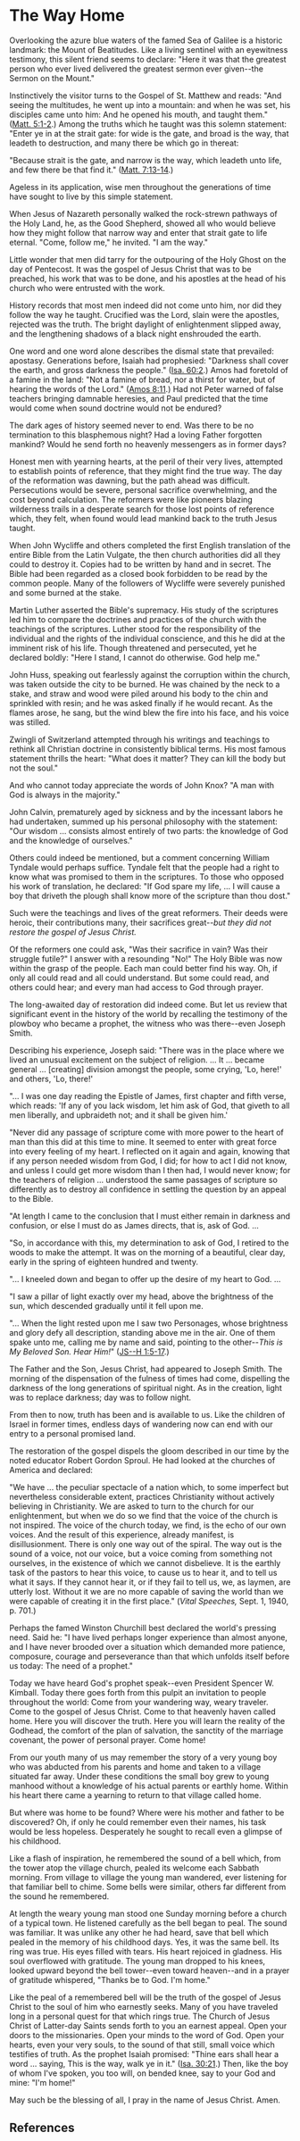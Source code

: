 # The Way Home

Overlooking the azure blue waters of the famed Sea of Galilee is a historic
landmark: the Mount of Beatitudes. Like a living sentinel with an eyewitness
testimony, this silent friend seems to declare: "Here it was that the greatest
person who ever lived delivered the greatest sermon ever given--the Sermon on
the Mount."

Instinctively the visitor turns to the Gospel of St. Matthew and reads: "And
seeing the multitudes, he went up into a mountain: and when he was set, his
disciples came unto him: And he opened his mouth, and taught them." ([Matt.
5:1-2](/scriptures/nt/matt/5.1-2?lang=eng#0).) Among the truths which he
taught was this solemn statement: "Enter ye in at the strait gate: for wide is
the gate, and broad is the way, that leadeth to destruction, and many there be
which go in thereat:

"Because strait is the gate, and narrow is the way, which leadeth unto life,
and few there be that find it." ([Matt.
7:13-14](/scriptures/nt/matt/7.13-14?lang=eng#12).)

Ageless in its application, wise men throughout the generations of time have
sought to live by this simple statement.

When Jesus of Nazareth personally walked the rock-strewn pathways of the Holy
Land, he, as the Good Shepherd, showed all who would believe how they might
follow that narrow way and enter that strait gate to life eternal. "Come,
follow me," he invited. "I am the way."

Little wonder that men did tarry for the outpouring of the Holy Ghost on the
day of Pentecost. It was the gospel of Jesus Christ that was to be preached,
his work that was to be done, and his apostles at the head of his church who
were entrusted with the work.

History records that most men indeed did not come unto him, nor did they
follow the way he taught. Crucified was the Lord, slain were the apostles,
rejected was the truth. The bright daylight of enlightenment slipped away, and
the lengthening shadows of a black night enshrouded the earth.

One word and one word alone describes the dismal state that prevailed:
apostasy. Generations before, Isaiah had prophesied: "Darkness shall cover the
earth, and gross darkness the people." ([Isa.
60:2](/scriptures/ot/isa/60.2?lang=eng#1).) Amos had foretold of a famine in
the land: "Not a famine of bread, nor a thirst for water, but of hearing the
words of the Lord." ([Amos 8:11](/scriptures/ot/amos/8.11?lang=eng#10).) Had
not Peter warned of false teachers bringing damnable heresies, and Paul
predicted that the time would come when sound doctrine would not be endured?

The dark ages of history seemed never to end. Was there to be no termination
to this blasphemous night? Had a loving Father forgotten mankind? Would he
send forth no heavenly messengers as in former days?

Honest men with yearning hearts, at the peril of their very lives, attempted
to establish points of reference, that they might find the true way. The day
of the reformation was dawning, but the path ahead was difficult. Persecutions
would be severe, personal sacrifice overwhelming, and the cost beyond
calculation. The reformers were like pioneers blazing wilderness trails in a
desperate search for those lost points of reference which, they felt, when
found would lead mankind back to the truth Jesus taught.

When John Wycliffe and others completed the first English translation of the
entire Bible from the Latin Vulgate, the then church authorities did all they
could to destroy it. Copies had to be written by hand and in secret. The Bible
had been regarded as a closed book forbidden to be read by the common people.
Many of the followers of Wycliffe were severely punished and some burned at
the stake.

Martin Luther asserted the Bible's supremacy. His study of the scriptures led
him to compare the doctrines and practices of the church with the teachings of
the scriptures. Luther stood for the responsibility of the individual and the
rights of the individual conscience, and this he did at the imminent risk of
his life. Though threatened and persecuted, yet he declared boldly: "Here I
stand, I cannot do otherwise. God help me."

John Huss, speaking out fearlessly against the corruption within the church,
was taken outside the city to be burned. He was chained by the neck to a
stake, and straw and wood were piled around his body to the chin and sprinkled
with resin; and he was asked finally if he would recant. As the flames arose,
he sang, but the wind blew the fire into his face, and his voice was stilled.

Zwingli of Switzerland attempted through his writings and teachings to rethink
all Christian doctrine in consistently biblical terms. His most famous
statement thrills the heart: "What does it matter? They can kill the body but
not the soul."

And who cannot today appreciate the words of John Knox? "A man with God is
always in the majority."

John Calvin, prematurely aged by sickness and by the incessant labors he had
undertaken, summed up his personal philosophy with the statement: "Our wisdom
... consists almost entirely of two parts: the knowledge of God and the
knowledge of ourselves."

Others could indeed be mentioned, but a comment concerning William Tyndale
would perhaps suffice. Tyndale felt that the people had a right to know what
was promised to them in the scriptures. To those who opposed his work of
translation, he declared: "If God spare my life, ... I will cause a boy that
driveth the plough shall know more of the scripture than thou dost."

Such were the teachings and lives of the great reformers. Their deeds were
heroic, their contributions many, their sacrifices great--_but they did not
restore the gospel of Jesus Christ._

Of the reformers one could ask, "Was their sacrifice in vain? Was their
struggle futile?" I answer with a resounding "No!" The Holy Bible was now
within the grasp of the people. Each man could better find his way. Oh, if
only all could read and all could understand. But some could read, and others
could hear; and every man had access to God through prayer.

The long-awaited day of restoration did indeed come. But let us review that
significant event in the history of the world by recalling the testimony of
the plowboy who became a prophet, the witness who was there--even Joseph
Smith.

Describing his experience, Joseph said: "There was in the place where we lived
an unusual excitement on the subject of religion. ... It ... became general ...
[creating] division amongst the people, some crying, 'Lo, here!' and others,
'Lo, there!'

"... I was one day reading the Epistle of James, first chapter and fifth verse,
which reads: 'If any of you lack wisdom, let him ask of God, that giveth to
all men liberally, and upbraideth not; and it shall be given him.'

"Never did any passage of scripture come with more power to the heart of man
than this did at this time to mine. It seemed to enter with great force into
every feeling of my heart. I reflected on it again and again, knowing that if
any person needed wisdom from God, I did; for how to act I did not know, and
unless I could get more wisdom than I then had, I would never know; for the
teachers of religion ... understood the same passages of scripture so
differently as to destroy all confidence in settling the question by an appeal
to the Bible.

"At length I came to the conclusion that I must either remain in darkness and
confusion, or else I must do as James directs, that is, ask of God. ...

"So, in accordance with this, my determination to ask of God, I retired to the
woods to make the attempt. It was on the morning of a beautiful, clear day,
early in the spring of eighteen hundred and twenty.

"... I kneeled down and began to offer up the desire of my heart to God. ...

"I saw a pillar of light exactly over my head, above the brightness of the
sun, which descended gradually until it fell upon me.

"... When the light rested upon me I saw two Personages, whose brightness and
glory defy all description, standing above me in the air. One of them spake
unto me, calling me by name and said, pointing to the other--_This is My
Beloved Son. Hear Him!_" ([JS--H
1:5-17](/scriptures/pgp/js-h/1.5-17?lang=eng#4).)

The Father and the Son, Jesus Christ, had appeared to Joseph Smith. The
morning of the dispensation of the fulness of times had come, dispelling the
darkness of the long generations of spiritual night. As in the creation, light
was to replace darkness; day was to follow night.

From then to now, truth has been and is available to us. Like the children of
Israel in former times, endless days of wandering now can end with our entry
to a personal promised land.

The restoration of the gospel dispels the gloom described in our time by the
noted educator Robert Gordon Sproul. He had looked at the churches of America
and declared:

"We have ... the peculiar spectacle of a nation which, to some imperfect but
nevertheless considerable extent, practices Christianity without actively
believing in Christianity. We are asked to turn to the church for our
enlightenment, but when we do so we find that the voice of the church is not
inspired. The voice of the church today, we find, is the echo of our own
voices. And the result of this experience, already manifest, is
disillusionment. There is only one way out of the spiral. The way out is the
sound of a voice, not our voice, but a voice coming from something not
ourselves, in the existence of which we cannot disbelieve. It is the earthly
task of the pastors to hear this voice, to cause us to hear it, and to tell us
what it says. If they cannot hear it, or if they fail to tell us, we, as
laymen, are utterly lost. Without it we are no more capable of saving the
world than we were capable of creating it in the first place." (_Vital
Speeches,_ Sept. 1, 1940, p. 701.)

Perhaps the famed Winston Churchill best declared the world's pressing need.
Said he: "I have lived perhaps longer experience than almost anyone, and I
have never brooded over a situation which demanded more patience, composure,
courage and perseverance than that which unfolds itself before us today: The
need of a prophet."

Today we have heard God's prophet speak--even President Spencer W. Kimball.
Today there goes forth from this pulpit an invitation to people throughout the
world: Come from your wandering way, weary traveler. Come to the gospel of
Jesus Christ. Come to that heavenly haven called home. Here you will discover
the truth. Here you will learn the reality of the Godhead, the comfort of the
plan of salvation, the sanctity of the marriage covenant, the power of
personal prayer. Come home!

From our youth many of us may remember the story of a very young boy who was
abducted from his parents and home and taken to a village situated far away.
Under these conditions the small boy grew to young manhood without a knowledge
of his actual parents or earthly home. Within his heart there came a yearning
to return to that village called home.

But where was home to be found? Where were his mother and father to be
discovered? Oh, if only he could remember even their names, his task would be
less hopeless. Desperately he sought to recall even a glimpse of his
childhood.

Like a flash of inspiration, he remembered the sound of a bell which, from the
tower atop the village church, pealed its welcome each Sabbath morning. From
village to village the young man wandered, ever listening for that familiar
bell to chime. Some bells were similar, others far different from the sound he
remembered.

At length the weary young man stood one Sunday morning before a church of a
typical town. He listened carefully as the bell began to peal. The sound was
familiar. It was unlike any other he had heard, save that bell which pealed in
the memory of his childhood days. Yes, it was the same bell. Its ring was
true. His eyes filled with tears. His heart rejoiced in gladness. His soul
overflowed with gratitude. The young man dropped to his knees, looked upward
beyond the bell tower--even toward heaven--and in a prayer of gratitude
whispered, "Thanks be to God. I'm home."

Like the peal of a remembered bell will be the truth of the gospel of Jesus
Christ to the soul of him who earnestly seeks. Many of you have traveled long
in a personal quest for that which rings true. The Church of Jesus Christ of
Latter-day Saints sends forth to you an earnest appeal. Open your doors to the
missionaries. Open your minds to the word of God. Open your hearts, even your
very souls, to the sound of that still, small voice which testifies of truth.
As the prophet Isaiah promised: "Thine ears shall hear a word ... saying, This
is the way, walk ye in it." ([Isa.
30:21](/scriptures/ot/isa/30.21?lang=eng#20).) Then, like the boy of whom I've
spoken, you too will, on bended knee, say to your God and mine: "I'm home!"

May such be the blessing of all, I pray in the name of Jesus Christ. Amen.

## References

